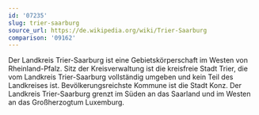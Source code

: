 ```yaml
---
id: '07235'
slug: trier-saarburg
source_url: https://de.wikipedia.org/wiki/Trier-Saarburg
comparison: '09162'
---
```


Der Landkreis Trier-Saarburg ist eine Gebietskörperschaft im Westen von Rheinland-Pfalz. Sitz der Kreisverwaltung ist die kreisfreie Stadt Trier, die vom Landkreis Trier-Saarburg vollständig umgeben und kein Teil des Landkreises ist. Bevölkerungsreichste Kommune ist die Stadt Konz. Der Landkreis Trier-Saarburg grenzt im Süden an das Saarland und im Westen an das Großherzogtum Luxemburg.
